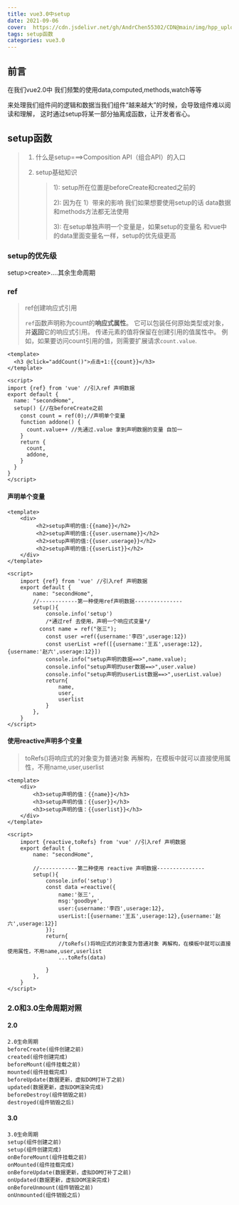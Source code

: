 ```yaml
---
title: vue3.0中setup
date: 2021-09-06  
cover:  https://cdn.jsdelivr.net/gh/AndrChen55302/CDN@main/img/hpp_upload/1630932759000.png
tags: setup函数
categories: vue3.0
---
```

## 前言

在我们vue2.0中 我们频繁的使用data,computed,methods,watch等等

来处理我们组件间的逻辑和数据当我们组件“越来越大”的时候，会导致组件难以阅读和理解，
这时通过setup将某一部分抽离成函数，让开发者省心。

## setup函数

> 1. 什么是setup===>Composition API（组合API）的入口
>
> 2. setup基础知识
>
>    > 1): setup所在位置是beforeCreate和created之前的
>    >
>    > 2): 因为在 1）带来的影响 我们如果想要使用setup的话
>    > 									data数据和methods方法都无法使用
>    >
>    > 3): 在setup单独声明一个变量是，如果setup的变量名
>    > 					 	和vue中的data里面变量名一样，setup的优先级更高	

### setup的优先级

setup>create>....其余生命周期

### ref

> ref创建响应式引用
>
> `ref`函数声明称为count的**响应式属性**。 它可以包装任何原始类型或对象，并**返回**它的响应式引用。 传递元素的值将保留在创建引用的值属性中。 例如，如果要访问count引用的值，则需要扩展请求`count.value`.

```vue
<template>
  <h3 @click="addCount()">点击+1:{{count}}</h3>
</template>

<script>
import {ref} from 'vue' //引入ref 声明数据
export default {
  name: "secondHome",
  setup() {//在beforeCreate之前
    const count = ref(0);//声明单个变量
    function addone() {
      count.value++ //先通过.value 拿到声明数据的变量 自加一
    }
    return {
      count,
      addone,
    }
  }
}
</script>
```

#### 声明单个变量

```vue
<template>
    <div>
		 <h2>setup声明的值:{{name}}</h2>
		 <h2>setup声明的值:{{user.username}}</h2>
		 <h2>setup声明的值:{{user.userage}}</h2>
		 <h2>setup声明的值:{{userList}}</h2>
    </div>
</template>

<script>
    import {ref} from 'vue' //引入ref 声明数据
    export default {
        name: "secondHome",
        //------------第一种使用ref声明数据---------------
        setup(){
            console.info('setup')
            /*通过ref 去使用，声明一个响应式变量*/
          const name = ref("张三");
			const user =ref({username:'李四',userage:12})
			const userList =ref([{username:'王五',userage:12},{username:'赵六',userage:12}])
			console.info("setup声明的数据==>",name.value);
			console.info("setup声明的user数据==>",user.value)
			console.info("setup声明的userList数据==>",userList.value)
            return{
                name,
                user,
                userlist
            }
        },
    }
</script>
```

#### 使用reactive声明多个变量

> toRefs()将响应式的对象变为普通对象 再解构，在模板中就可以直接使用属性，不用name,user,userlist

```vue
<template>
    <div>
        <h3>setup声明的值：{{name}}</h3>
        <h3>setup声明的值：{{user}}</h3>
        <h3>setup声明的值：{{userlist}}</h3>
    </div>
</template>

<script>
    import {reactive,toRefs} from 'vue' //引入ref 声明数据
    export default {
        name: "secondHome",

        //------------第二种使用 reactive 声明数据---------------
        setup(){
            console.info('setup')
			const data =reactive({
				name:'张三',
				msg:'goodbye',
				user:{username:'李四',userage:12},
				userList:[{username:'王五',userage:12},{username:'赵六',userage:12}]
			});
            return{
                //toRefs()将响应式的对象变为普通对象 再解构，在模板中就可以直接使用属性，不用name,user,userlist
                ...toRefs(data)
               
            }
        },
    }
</script>
```

### 2.0和3.0生命周期对照

#### 2.0

```vue
2.0生命周期	
beforeCreate(组件创建之前)	
created(组件创建完成)	
beforeMount(组件挂载之前)	
mounted(组件挂载完成)	
beforeUpdate(数据更新，虚拟DOM打补丁之前)	
updated(数据更新，虚拟DOM渲染完成)	
beforeDestroy(组件销毁之前)	
destroyed(组件销毁之后)	
```

#### 3.0

```vue
3.0生命周期
setup(组件创建之前)
setup(组件创建完成)
onBeforeMount(组件挂载之前)
onMounted(组件挂载完成)
onBeforeUpdate(数据更新，虚拟DOM打补丁之前)
onUpdated(数据更新，虚拟DOM渲染完成)
onBeforeUnmount(组件销毁之前)
onUnmounted(组件销毁之后)
```



